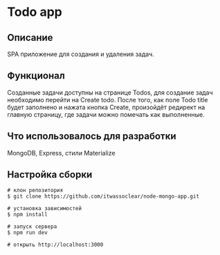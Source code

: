 # Todo app


## Описание

SPA приложение для создания и удаления задач.


## Функционал

Созданные задачи доступны на странице Todos, для создание задач необходимо перейти на Create todo. После того, как поле Todo title будет заполнено и нажата кнопка Create, произойдёт редирект на главную страницу, где задачи можно помечать как выполненные.  


## Что использовалось для разработки

MongoDB, Express, стили Materialize

## Настройка сборки

```
# клон репозитория
$ git clone https://github.com/itwassoclear/node-mongo-app.git

# установка зависимостей
$ npm install

# запуск сервера
$ npm run dev

# открыть http://localhost:3000
```
